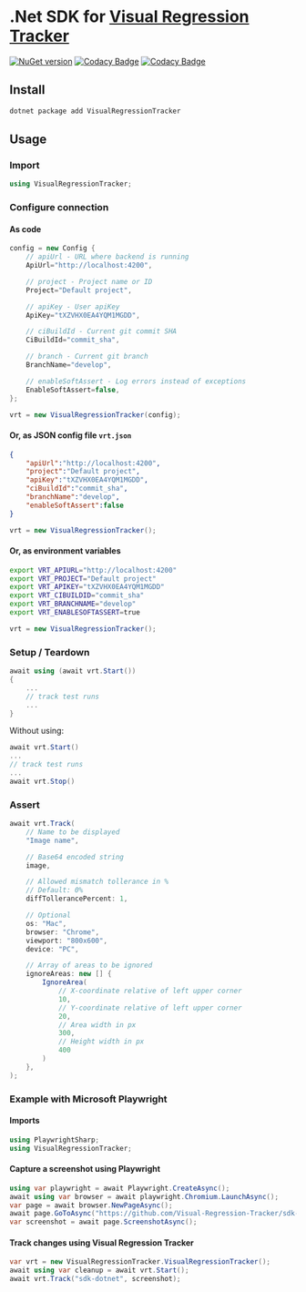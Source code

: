 # .Net SDK for [Visual Regression Tracker](https://github.com/Visual-Regression-Tracker/Visual-Regression-Tracker)

[![NuGet version](https://buildstats.info/nuget/VisualRegressionTracker)](https://www.nuget.org/packages/VisualRegressionTracker)
[![Codacy Badge](https://app.codacy.com/project/badge/Grade/0b98190cea064d6f9f1210da653ba37b)](https://www.codacy.com/gh/Visual-Regression-Tracker/sdk-dotnet?utm_source=github.com&amp;utm_medium=referral&amp;utm_content=Visual-Regression-Tracker/sdk-dotnet&amp;utm_campaign=Badge_Grade)
[![Codacy Badge](https://app.codacy.com/project/badge/Coverage/0b98190cea064d6f9f1210da653ba37b)](https://www.codacy.com/gh/Visual-Regression-Tracker/sdk-dotnet?utm_source=github.com&utm_medium=referral&utm_content=Visual-Regression-Tracker/sdk-dotnet&utm_campaign=Badge_Coverage)

## Install

```csharp
dotnet package add VisualRegressionTracker
```

## Usage

### Import

```csharp
using VisualRegressionTracker;
```

### Configure connection

#### As code
```csharp
config = new Config {
    // apiUrl - URL where backend is running 
    ApiUrl="http://localhost:4200",

    // project - Project name or ID
    Project="Default project",

    // apiKey - User apiKey
    ApiKey="tXZVHX0EA4YQM1MGDD",

    // ciBuildId - Current git commit SHA
    CiBuildId="commit_sha",

    // branch - Current git branch 
    BranchName="develop",

    // enableSoftAssert - Log errors instead of exceptions
    EnableSoftAssert=false,
};

vrt = new VisualRegressionTracker(config);
```

#### Or, as JSON config file `vrt.json`
```json
{
    "apiUrl":"http://localhost:4200",
    "project":"Default project",
    "apiKey":"tXZVHX0EA4YQM1MGDD",
    "ciBuildId":"commit_sha",
    "branchName":"develop",
    "enableSoftAssert":false
}
```
```csharp
vrt = new VisualRegressionTracker();
```

#### Or, as environment variables
```sh
export VRT_APIURL="http://localhost:4200"
export VRT_PROJECT="Default project"
export VRT_APIKEY="tXZVHX0EA4YQM1MGDD"
export VRT_CIBUILDID="commit_sha"
export VRT_BRANCHNAME="develop"
export VRT_ENABLESOFTASSERT=true
```
```csharp
vrt = new VisualRegressionTracker();
```

### Setup / Teardown

```csharp
await using (await vrt.Start())
{
    ...
    // track test runs
    ...
}
```

Without using:
```csharp
await vrt.Start()
...
// track test runs
...
await vrt.Stop()
```

### Assert

```csharp
await vrt.Track(
    // Name to be displayed
    "Image name",

    // Base64 encoded string
    image,

    // Allowed mismatch tollerance in %
    // Default: 0%
    diffTollerancePercent: 1,

    // Optional
    os: "Mac",
    browser: "Chrome",
    viewport: "800x600",
    device: "PC",

    // Array of areas to be ignored
    ignoreAreas: new [] {
        IgnoreArea(
            // X-coordinate relative of left upper corner
            10,
            // Y-coordinate relative of left upper corner
            20,
            // Area width in px
            300,
            // Height width in px
            400
        )
    },
);
```

### Example with Microsoft Playwright

#### Imports
```csharp
using PlaywrightSharp;
using VisualRegressionTracker;
```

#### Capture a screenshot using Playwright
```csharp
using var playwright = await Playwright.CreateAsync();
await using var browser = await playwright.Chromium.LaunchAsync();
var page = await browser.NewPageAsync();
await page.GoToAsync("https://github.com/Visual-Regression-Tracker/sdk-dotnet/tree/main");
var screenshot = await page.ScreenshotAsync();
```

#### Track changes using Visual Regression Tracker
```csharp
var vrt = new VisualRegressionTracker.VisualRegressionTracker();
await using var cleanup = await vrt.Start();
await vrt.Track("sdk-dotnet", screenshot);
```
